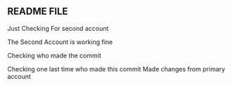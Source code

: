 ## README FILE
Just Checking For second account

The Second Account is working fine

Checking who made the commit

Checking one last time who made this commit
Made changes from primary account
